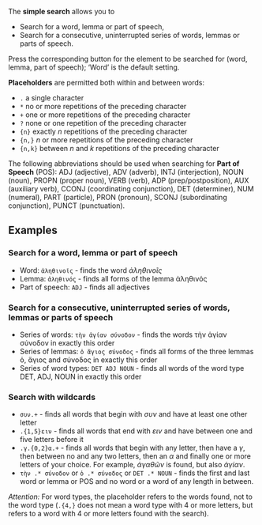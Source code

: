 The **simple search** allows you to 
- Search for a word, lemma or part of speech, 
- Search for a consecutive, uninterrupted series of words, lemmas or parts of speech.

Press the corresponding button for the element to be searched for (word, lemma, part of speech); ‘Word’ is the default setting. 

**Placeholders** are permitted both within and between words: 
- `.` a single character
- `*` no or more repetitions of the preceding character
- `+` one or more repetitions of the preceding character
- `?` none or one repetition of the preceding character
- `{n}` exactly *n* repetitions of the preceding character
- `{n,}` *n* or more repetitions of the preceding character
- `{n,k}` between *n* and *k* repetitions of the preceding character

The following abbreviations should be used when searching for **Part of Speech** (POS): ADJ (adjective), ADV (adverb), INTJ (interjection), NOUN (noun), PROPN (proper noun), VERB (verb), ADP (prep/postposition), AUX (auxiliary verb), CCONJ (coordinating conjunction), DET (determiner), NUM (numeral), PART (particle), PRON (pronoun), SCONJ (subordinating conjunction), PUNCT (punctuation).

## Examples

### Search for a word, lemma or part of speech

- Word: `ἀληθινοῖς` - finds the word *ἀληθινοῖς*
- Lemma: `ἀληθινός` - finds all forms of the lemma ἀληθινός
- Part of speech: `ADJ` - finds all adjectives

### Search for a consecutive, uninterrupted series of words, lemmas or parts of speech

- Series of words: `τὴν ἁγίαν σύνοδον` - finds the words τὴν ἁγίαν σύνοδον in exactly this order
- Series of lemmas: `ὁ ἅγιος σύνοδος` - finds all forms of the three lemmas ὁ, ἅγιος and σύνοδος in exactly this order
- Series of word types: `DET ADJ NOUN` - finds all words of the word type DET, ADJ, NOUN in exactly this order

### Search with wildcards

- `συν.+` - finds all words that begin with *συν* and have at least one other letter
- `.{1,5}ειν` - finds all words that end with *ειν* and have between one and five letters before it
- `.γ.{0,2}α.+` - finds all words that begin with any letter, then have a *γ*, then between no and any two letters, then an *α* and finally one or more letters of your choice. For example, *ἀγαθῶν* is found, but also *ἁγίαν*.
- `τὴν .* σύνοδον` or `ὁ .* σύνοδος` or `DET .* NOUN` - finds the first and last word or lemma or POS and no word or a word of any length in between.

*Attention:* For word types, the placeholder refers to the words found, not to the word type (`.{4,}` does not mean a word type with 4 or more letters, but refers to a word with 4 or more letters found with the search).